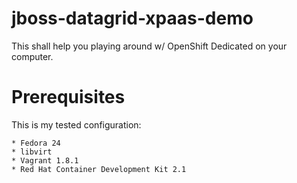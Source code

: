# jboss-datagrid-xpaas-demo
This shall help you playing around w/ OpenShift Dedicated on your computer.

# Prerequisites
This is my tested configuration:

    * Fedora 24
    * libvirt
    * Vagrant 1.8.1
    * Red Hat Container Development Kit 2.1
    

